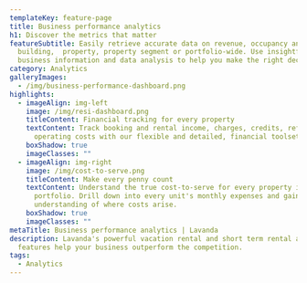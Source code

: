 ```yaml
---
templateKey: feature-page
title: Business performance analytics
h1: Discover the metrics that matter
featureSubtitle: Easily retrieve accurate data on revenue, occupancy and ADR by
  building,  property, property segment or portfolio-wide. Use insightful
  business information and data analysis to help you make the right decisions.
category: Analytics
galleryImages:
  - /img/business-performance-dashboard.png
highlights:
  - imageAlign: img-left
    image: /img/resi-dashboard.png
    titleContent: Financial tracking for every property
    textContent: Track booking and rental income, charges, credits, refunds and
      operating costs with our flexible and detailed, financial toolset.
    boxShadow: true
    imageClasses: ""
  - imageAlign: img-right
    image: /img/cost-to-serve.png
    titleContent: Make every penny count
    textContent: Understand the true cost-to-serve for every property in your
      portfolio. Drill down into every unit's monthly expenses and gain a deep
      understanding of where costs arise.
    boxShadow: true
    imageClasses: ""
metaTitle: Business performance analytics | Lavanda
description: Lavanda's powerful vacation rental and short term rental analytics
  features help your business outperform the competition.
tags:
  - Analytics
---
```


